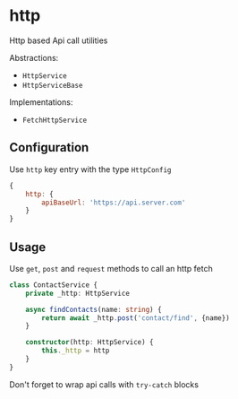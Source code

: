 # http

Http based Api call utilities

Abstractions:

* `HttpService`
* `HttpServiceBase`
  
Implementations:

* `FetchHttpService`

## Configuration

Use `http` key entry with the type `HttpConfig`

```javascript
{
    http: {
        apiBaseUrl: 'https://api.server.com'
    }
}
```

## Usage

Use `get`, `post` and `request` methods to call an http fetch

```typescript
class ContactService {
    private _http: HttpService

    async findContacts(name: string) {
        return await _http.post('contact/find', {name})
    }

    constructor(http: HttpService) {
        this._http = http
    }
}
```

Don't forget to wrap api calls with `try-catch` blocks